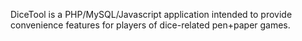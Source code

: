 DiceTool is a PHP/MySQL/Javascript application intended to provide convenience features for players of dice-related pen+paper games.